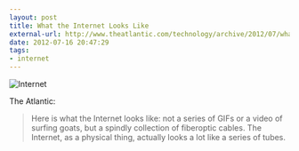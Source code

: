 ```yaml
---
layout: post
title: What the Internet Looks Like
external-url: http://www.theatlantic.com/technology/archive/2012/07/what-the-internet-actually-looks-like/259815/
date: 2012-07-16 20:47:29
tags:
- internet
---
```


![Internet](http://jasonheppler.org/images/netmap2.jpg "Internet")

The Atlantic:

> Here is what the Internet looks like: not a series of GIFs or a video of surfing goats, but a spindly collection of fiberoptic cables. The Internet, as a physical thing, actually looks a lot like a series of tubes.